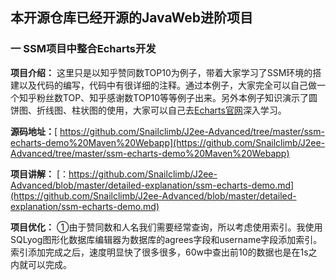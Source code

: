 
## 本开源仓库已经开源的JavaWeb进阶项目
### 一 SSM项目中整合Echarts开发

**项目介绍：** 这里只是以知乎赞同数TOP10为例子，带着大家学习了SSM环境的搭建以及代码的编写，代码中有很详细的注释。通过本例子，大家完全可以自己做一个知乎粉丝数TOP、知乎感谢数TOP10等等例子出来。另外本例子知识演示了圆饼图、折线图、柱状图的使用，大家可以自己去[Echarts官网](https://link.juejin.im/?target=http%3A%2F%2Fecharts.baidu.com%2Findex.html)深入学习。

**源码地址：**[ https://github.com/Snailclimb/J2ee-Advanced/tree/master/ssm-echarts-demo%20Maven%20Webapp](https://github.com/Snailclimb/J2ee-Advanced/tree/master/ssm-echarts-demo%20Maven%20Webapp)

**项目讲解：** [：https://github.com/Snailclimb/J2ee-Advanced/blob/master/detailed-explanation/ssm-echarts-demo.md](https://github.com/Snailclimb/J2ee-Advanced/blob/master/detailed-explanation/ssm-echarts-demo.md)

**项目优化：** ①由于赞同数和人名我们需要经常查询，所以考虑使用索引。我使用SQLyog图形化数据库编辑器为数据库的agrees字段和username字段添加索引。索引添加完成之后，速度明显快了很多很多，60w中查出前10的数据也是在1s之内就可以完成。
